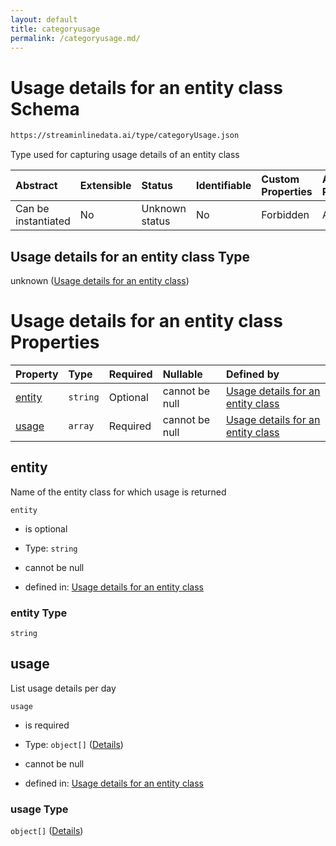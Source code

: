 ```yaml
---
layout: default
title: categoryusage
permalink: /categoryusage.md/
---
```

# Usage details for an entity class Schema

```txt
https://streaminlinedata.ai/type/categoryUsage.json
```

Type used for capturing usage details of an entity class

| Abstract            | Extensible | Status         | Identifiable | Custom Properties | Additional Properties | Access Restrictions | Defined In                                                             |
| :------------------ | :--------- | :------------- | :----------- | :---------------- | :-------------------- | :------------------ | :--------------------------------------------------------------------- |
| Can be instantiated | No         | Unknown status | No           | Forbidden         | Allowed               | none                | [categoryUsage.json](catagoryUsage.md "open original schema") |

## Usage details for an entity class Type

unknown ([Usage details for an entity class](categoryusage.md))

# Usage details for an entity class Properties

| Property          | Type     | Required | Nullable       | Defined by                                                                                                                                       |
| :---------------- | :------- | :------- | :------------- | :----------------------------------------------------------------------------------------------------------------------------------------------- |
| [entity](#entity) | `string` | Optional | cannot be null | [Usage details for an entity class](categoryusage-properties-entity.md "https://streaminlinedata.ai/type/categoryUsage.json#/properties/entity") |
| [usage](#usage)   | `array`  | Required | cannot be null | [Usage details for an entity class](categoryusage-properties-usage.md "https://streaminlinedata.ai/type/categoryUsage.json#/properties/usage")   |

## entity

Name of the entity class for which usage is returned

`entity`

*   is optional

*   Type: `string`

*   cannot be null

*   defined in: [Usage details for an entity class](categoryusage-properties-entity.md "https://streaminlinedata.ai/type/categoryUsage.json#/properties/entity")

### entity Type

`string`

## usage

List usage details per day

`usage`

*   is required

*   Type: `object[]` ([Details](common-definitions-usagedetails.md))

*   cannot be null

*   defined in: [Usage details for an entity class](categoryusage-properties-usage.md "https://streaminlinedata.ai/type/categoryUsage.json#/properties/usage")

### usage Type

`object[]` ([Details](common-definitions-usagedetails.md))
